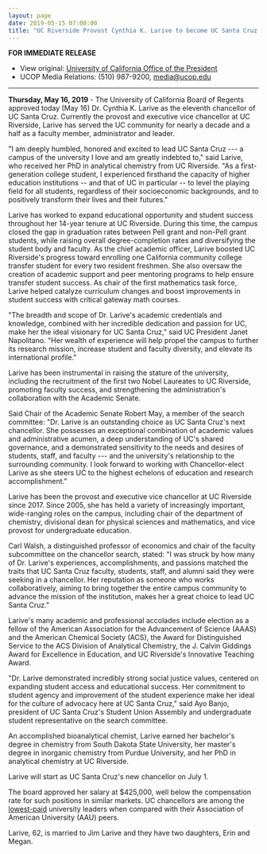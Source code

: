 ```yaml
---
layout: page
date: 2019-05-15 07:00:00
title: "UC Riverside Provost Cynthia K. Larive to become UC Santa Cruz's 11th chancellor"
---
```


**FOR IMMEDIATE RELEASE**

- View original: [University of California Office of the President](https://www.universityofcalifornia.edu/press-room/uc-board-regents-approves-new-ucsc-chancellor)
- UCOP Media Relations: (510) 987-9200, <media@ucop.edu>

****

**Thursday, May 16, 2019** - The University of California Board of Regents approved today (May 16) Dr. Cynthia K. Larive as the eleventh chancellor of UC Santa Cruz. Currently the provost and executive vice chancellor at UC Riverside, Larive has served the UC community for nearly a decade and a half as a faculty member, administrator and leader.

"I am deeply humbled, honored and excited to lead UC Santa Cruz --- a campus of the university I love and am greatly indebted to," said Larive, who received her PhD in analytical chemistry from UC Riverside. "As a first-generation college student, I experienced firsthand the capacity of higher education institutions -- and that of UC in particular -- to level the playing field for all students, regardless of their socioeconomic backgrounds, and to positively transform their lives and their futures."

Larive has worked to expand educational opportunity and student success throughout her 14-year tenure at UC Riverside. During this time, the campus closed the gap in graduation rates between Pell grant and non-Pell grant students, while raising overall degree-completion rates and diversifying the student body and faculty. As the chief academic officer, Larive boosted UC Riverside's progress toward enrolling one California community college transfer student for every two resident freshmen. She also oversaw the creation of academic support and peer mentoring programs to help ensure transfer student success. As chair of the first mathematics task force, Larive helped catalyze curriculum changes and boost improvements in student success with critical gateway math courses.

"The breadth and scope of Dr. Larive's academic credentials and knowledge, combined with her incredible dedication and passion for UC, make her the ideal visionary for UC Santa Cruz," said UC President Janet Napolitano. "Her wealth of experience will help propel the campus to further its research mission, increase student and faculty diversity, and elevate its international profile."

Larive has been instrumental in raising the stature of the university, including the recruitment of the first two Nobel Laureates to UC Riverside, promoting faculty success, and strengthening the administration's collaboration with the Academic Senate.

Said Chair of the Academic Senate Robert May, a member of the search committee: "Dr. Larive is an outstanding choice as UC Santa Cruz's next chancellor. She possesses an exceptional combination of academic values and administrative acumen, a deep understanding of UC's shared governance, and a demonstrated sensitivity to the needs and desires of students, staff, and faculty --- and the university's relationship to the surrounding community. I look forward to working with Chancellor-elect Larive as she steers UC to the highest echelons of education and research accomplishment."

Larive has been the provost and executive vice chancellor at UC Riverside since 2017. Since 2005, she has held a variety of increasingly important, wide-ranging roles on the campus, including chair of the department of chemistry, divisional dean for physical sciences and mathematics, and vice provost for undergraduate education.

Carl Walsh, a distinguished professor of economics and chair of the faculty subcommittee on the chancellor search, stated: "I was struck by how many of Dr. Larive's experiences, accomplishments, and passions matched the traits that UC Santa Cruz faculty, students, staff, and alumni said they were seeking in a chancellor. Her reputation as someone who works collaboratively, aiming to bring together the entire campus community to advance the mission of the institution, makes her a great choice to lead UC Santa Cruz." 

Larive's many academic and professional accolades include election as a fellow of the American Association for the Advancement of Science (AAAS) and the American Chemical Society (ACS), the Award for Distinguished Service to the ACS Division of Analytical Chemistry, the J. Calvin Giddings Award for Excellence in Education, and UC Riverside's Innovative Teaching Award.

"Dr. Larive demonstrated incredibly strong social justice values, centered on expanding student access and educational success. Her commitment to student agency and improvement of the student experience make her ideal for the culture of advocacy here at UC Santa Cruz," said Ayo Banjo, president of UC Santa Cruz's Student Union Assembly and undergraduate student representative on the search committee.

An accomplished bioanalytical chemist, Larive earned her bachelor's degree in chemistry from South Dakota State University, her master's degree in inorganic chemistry from Purdue University, and her PhD in analytical chemistry at UC Riverside.

Larive will start as UC Santa Cruz's new chancellor on July 1.

The board approved her salary at \$425,000, well below the compensation rate for such positions in similar markets. UC chancellors are among the [lowest-paid](https://ucop.edu/institutional-research-academic-planning/_files/uc-aau-university-leaders-comparative-compensation.pdf) university leaders when compared with their Association of American University (AAU) peers.

Larive, 62, is married to Jim Larive and they have two daughters, Erin and Megan.